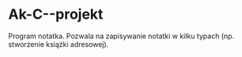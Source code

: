 # Ak-C--projekt

Program notatka. Pozwala na zapisywanie notatki w kilku typach (np. stworzenie książki adresowej).
